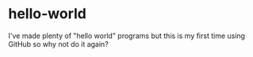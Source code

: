 # hello-world

I've made plenty of "hello world" programs but this is my first time using GitHub so why not do it again?
